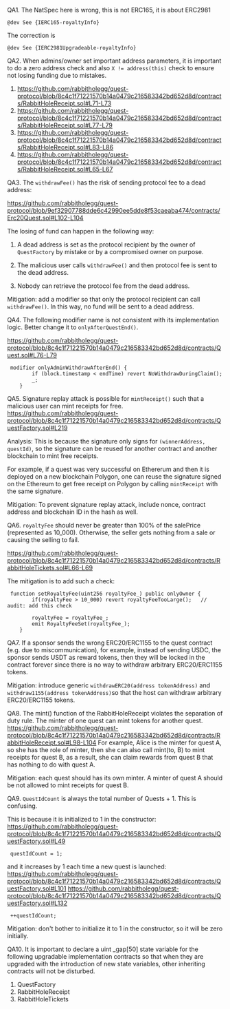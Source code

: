 QA1. The NatSpec here is wrong, this is not ERC165, it is about ERC2981
```
@dev See {IERC165-royaltyInfo}
```
The correction is
```
@dev See {IERC2981Upgradeable-royaltyInfo}

```

QA2. When admins/owner set important address parameters, it is important to do a zero address check and also 
``X != address(this)`` check to ensure not losing funding due to mistakes. 

1) https://github.com/rabbitholegg/quest-protocol/blob/8c4c1f71221570b14a0479c216583342bd652d8d/contracts/RabbitHoleReceipt.sol#L71-L73
2) https://github.com/rabbitholegg/quest-protocol/blob/8c4c1f71221570b14a0479c216583342bd652d8d/contracts/RabbitHoleReceipt.sol#L77-L79
3) https://github.com/rabbitholegg/quest-protocol/blob/8c4c1f71221570b14a0479c216583342bd652d8d/contracts/RabbitHoleReceipt.sol#L83-L86
4) https://github.com/rabbitholegg/quest-protocol/blob/8c4c1f71221570b14a0479c216583342bd652d8d/contracts/RabbitHoleReceipt.sol#L65-L67


QA3. The ``withdrawFee()`` has the risk of sending protocol fee to a dead address: 

https://github.com/rabbitholegg/quest-protocol/blob/9ef32907788dde6c42990ee5dde8f53caeaba474/contracts/Erc20Quest.sol#L102-L104

The losing of fund can happen in the following way:
1) A dead address is set as the protocol recipient by the owner of ``QuestFactory`` by mistake or by a compromised owner on purpose. 

2)  The malicious user calls ``withdrawFee()`` and then protocol fee is sent to the dead address. 

3) Nobody can retrieve the protocol fee from the dead address. 

Mitigation: add a modifier so that only the protocol recipient can call  ``withdrawFee()``.  In this way, no fund will be sent to a dead address. 

QA4. 
The following modifier name is not consistent with its implementation logic. Better change it to ``onlyAfterQuestEnd()``.  

https://github.com/rabbitholegg/quest-protocol/blob/8c4c1f71221570b14a0479c216583342bd652d8d/contracts/Quest.sol#L76-L79

```
 modifier onlyAdminWithdrawAfterEnd() {
        if (block.timestamp < endTime) revert NoWithdrawDuringClaim();
        _;
    }
```


QA5. Signature replay attack is possible for ``mintReceipt()`` such that a malicious user can mint receipts for free. 
https://github.com/rabbitholegg/quest-protocol/blob/8c4c1f71221570b14a0479c216583342bd652d8d/contracts/QuestFactory.sol#L219

Analysis: This is because the signature only signs for ``(winnerAddress, questId)``, so the signature can be reused for another contract and another blockchain to mint free receipts. 

For example, if a quest was very successful on Ethererum and then it is  deployed on a new blockchain Polygon,
one can reuse the signature signed on the Ethereum to get free receipt on Polygon by calling ``mintReceipt`` with the same signature. 

Mitigation: To prevent signature replay attack, include nonce, contract address and blockchain ID in the hash as well. 

QA6. ``royaltyFee`` should never be greater than 100% of the salePrice (represented as 10_000). Otherwise, the seller gets nothing from a sale or causing the selling to fail.

https://github.com/rabbitholegg/quest-protocol/blob/8c4c1f71221570b14a0479c216583342bd652d8d/contracts/RabbitHoleTickets.sol#L66-L69



The mitigation is to add such a check:
```
 function setRoyaltyFee(uint256 royaltyFee_) public onlyOwner {
        if(royaltyFee > 10_000) revert royaltyFeeTooLarge();   // audit: add this check 

        royaltyFee = royaltyFee_;
        emit RoyaltyFeeSet(royaltyFee_);
    }
```

QA7. If a sponsor sends the wrong ERC20/ERC1155 to the quest contract (e.g. due to miscommunication), for example,  instead of sending USDC, the sponsor sends USDT as reward tokens, then they will be locked in the contract forever since there is no way to withdraw arbitrary ERC20/ERC1155 tokens. 

Mitigation: introduce generic ``withdrawERC20(address tokenAddress)`` and ``withdraw1155(address tokenAddress)``so that the host can withdraw arbitrary ERC20/ERC1155 tokens. 

QA8. The mint() function of the RabbitHoleReceipt violates the separation of duty rule. The minter of one quest can mint tokens for another quest.
https://github.com/rabbitholegg/quest-protocol/blob/8c4c1f71221570b14a0479c216583342bd652d8d/contracts/RabbitHoleReceipt.sol#L98-L104
For example, Alice is the minter for quest A, so she has the role of minter, then she can also call mint(to, B) to mint receipts for quest B, as a result, she can claim rewards from quest B that has nothing to do with quest A.

Mitigation: each quest should has its own minter. A minter of quest A should be not allowed to mint receipts for quest B. 

QA9. ``QuestIdCount`` is always the total number of Quests + 1. This is confusing. 

This is because it is initialized to 1 in the constructor: 
https://github.com/rabbitholegg/quest-protocol/blob/8c4c1f71221570b14a0479c216583342bd652d8d/contracts/QuestFactory.sol#L49
```
 questIdCount = 1;
```
and it increases by 1 each time a new quest is launched:
https://github.com/rabbitholegg/quest-protocol/blob/8c4c1f71221570b14a0479c216583342bd652d8d/contracts/QuestFactory.sol#L101
https://github.com/rabbitholegg/quest-protocol/blob/8c4c1f71221570b14a0479c216583342bd652d8d/contracts/QuestFactory.sol#L132
```
 ++questIdCount;
```
Mitigation: don't bother to initialize it to 1 in the constructor, so it will be zero initially. 

QA10.  It is important to declare a uint _gap[50] state variable for the following upgradable implementation contracts so that when they are upgraded with the introduction of new state variables, other inheriting contracts will not be disturbed. 

1)  QuestFactory
2) RabbitHoleReceipt 
3) RabbitHoleTickets
